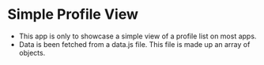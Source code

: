 # Simple Profile View

- This app is only to showcase a simple view of a profile list on most apps.
- Data is been fetched from a data.js file. This file is made up an array of objects.
